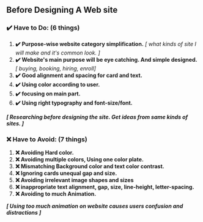 ## Before Designing A Web site

### **✔️ Have to Do: (6 things)**

1.  **✔️ Purpose-wise website category simplification.** *[ what kinds of site I will make and it's common look. ]*
2.  **✔️ Website's main purpose will be eye catching. And simple designed.** *[ buying, booking, hiring, enroll]*
3.  **✔️ Good alignment and spacing for card and text.**
4.  **✔️ Using color according to user.**
5.  **✔️ focusing on main part.**
6.  **✔️ Using right typography and font-size/font.**

***[ Researching before designing the site. Get ideas from same kinds of sites. ]***



### **❌ Have to Avoid: (7 things)**

1.  **❌ Avoiding Hard color.**
2.  **❌ Avoiding multiple colors, Using one color plate.**
3.  **❌ Mismatching Background color and text color contrast.**
4.  **❌ Ignoring cards unequal gap and size.**
5.  **❌ Avoiding irrelevant image shapes and sizes**
6.  **❌ inappropriate text alignment, gap, size, line-height, letter-spacing.**
7.  **❌ Avoiding to much Animation.**


***[ Using too much animation on website causes users confusion and distractions ]***
